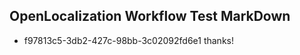 ## OpenLocalization Workflow Test MarkDown
* f97813c5-3db2-427c-98bb-3c02092fd6e1 thanks!

<!--HONumber=Jul16_HO3-->


